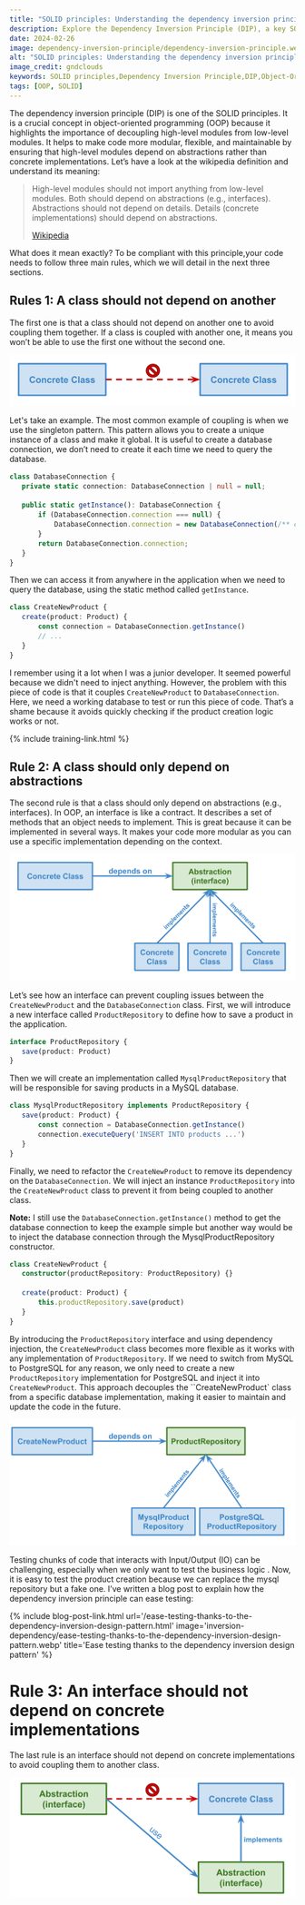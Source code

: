 ```yaml
---
title: "SOLID principles: Understanding the dependency inversion principle"
description: Explore the Dependency Inversion Principle (DIP), a key SOLID principle in object-oriented programming (OOP). Learn how to enhance code modularity, flexibility, and maintainability by decoupling high-level and low-level modules.
date: 2024-02-26
image: dependency-inversion-principle/dependency-inversion-principle.webp
alt: "SOLID principles: Understanding the dependency inversion principle"
image_credit: gndclouds
keywords: SOLID principles,Dependency Inversion Principle,DIP,Object-Oriented Programming,OOP, Abstractions, Interfaces, Dependency Injection
tags: [OOP, SOLID]
---
```


The dependency inversion principle (DIP) is one of the SOLID principles. It is a crucial concept in object-oriented programming (OOP) because it highlights the importance of decoupling high-level modules from low-level modules. It helps to make code more modular, flexible, and maintainable by ensuring that high-level modules depend on abstractions rather than concrete implementations. Let’s have a look at the wikipedia definition and understand its meaning:

>High-level modules should not import anything from low-level modules. Both should depend on abstractions (e.g., interfaces).
>Abstractions should not depend on details. Details (concrete implementations) should depend on abstractions.
>
> [Wikipedia](https://en.wikipedia.org/wiki/Dependency_inversion_principle)

What does it mean exactly? To be compliant with this principle,your code needs to follow three main rules, which we will detail in the next three sections.

##  Rules 1: A class should not depend on another

The first one is that a class should not depend on another one to avoid coupling them together. If a class is coupled with another one, it means you won’t be able to use the first one without the second one.

![Dependency Inversion Principle: Concrete class](images/posts/dependency-inversion-principle/concrete-class.svg)

Let's take an example. The most common example of coupling is when we use the singleton pattern. This pattern allows you to create a unique instance of a class and make it global. It is useful to create a database connection, we don’t need to create it each time we need to query the database.

```ts
class DatabaseConnection {
   private static connection: DatabaseConnection | null = null;
  
   public static getInstance(): DatabaseConnection {
       if (DatabaseConnection.connection === null) {
           DatabaseConnection.connection = new DatabaseConnection(/** config */);
       }
       return DatabaseConnection.connection;
   }
}
```

Then we can access it from anywhere in the application when we need to query the database, using the static method called `getInstance`.

```ts
class CreateNewProduct {
   create(product: Product) {
       const connection = DatabaseConnection.getInstance()
       // ...
   }
}
```
I remember using it a lot when I was a junior developer. It seemed powerful because we didn't need to inject anything. However, the problem with this piece of code is that it couples `CreateNewProduct` to `DatabaseConnection`. Here, we need a working database to test or run this piece of code. That’s a shame because it avoids quickly checking if the product creation logic works or not.

{% include training-link.html %}

## Rule 2: A class should only depend on abstractions

The second rule is that a class should only depend on abstractions (e.g., interfaces). In OOP, an interface is like a contract. It describes a set of methods that an object needs to implement. This is great because it can be implemented in several ways. It makes your code more modular as you can use a specific implementation depending on the context.

![Dependency Inversion Principle: use abstraction](images/posts/dependency-inversion-principle/use-abstraction.svg)

Let’s see how an interface can prevent coupling issues between the `CreateNewProduct` and the `DatabaseConnection` class. First, we will introduce a new interface called `ProductRepository` to define how to save a product in the application.

```ts
interface ProductRepository {
   save(product: Product)
}
```

Then we will create an implementation called `MysqlProductRepository` that will be responsible for saving products in a MySQL database.

```ts
class MysqlProductRepository implements ProductRepository {
   save(product: Product) {
       const connection = DatabaseConnection.getInstance()
       connection.executeQuery('INSERT INTO products ...')
   }
}
```

Finally, we need to refactor the `CreateNewProduct` to remove its dependency on the `DatabaseConnection`. We will inject an instance `ProductRepository` into the  `CreateNewProduct` class to prevent it from being coupled to another class.

**Note:** I still use the `DatabaseConnection.getInstance()` method to get the database connection to keep the example simple but another way would be to inject the database connection through the MysqlProductRepository constructor.

```ts
class CreateNewProduct {
   constructor(productRepository: ProductRepository) {}
    
   create(product: Product) {
       this.productRepository.save(product)
   }
}
```

By introducing the `ProductRepository` interface and using dependency injection, the `CreateNewProduct` class becomes more flexible as it works with any implementation of `ProductRepository`. If we need to switch from MySQL to PostgreSQL for any reason, we only need to create a new `ProductRepository` implementation for PostgreSQL and inject it into `CreateNewProduct`. This approach decouples the ``CreateNewProduct` class from a specific database implementation, making it easier to maintain and update the code in the future.

![Dependency Inversion Principle: use abstraction concrete example](images/posts/dependency-inversion-principle/use-abstraction-concrete-example.svg)

Testing chunks of code that interacts with Input/Output (IO) can be challenging, especially when we only want to test the business logic . Now, it is easy to test the product creation because we can replace the mysql repository but a fake one. I’ve written a blog post to explain how the dependency inversion principle can ease testing:

{% include blog-post-link.html url='/ease-testing-thanks-to-the-dependency-inversion-design-pattern.html' image='inversion-dependency/ease-testing-thanks-to-the-dependency-inversion-design-pattern.webp' title='Ease testing thanks to the dependency inversion design pattern' %}

# Rule 3: An interface should not depend on concrete implementations

The last rule is an interface should not depend on concrete implementations to avoid coupling them to another class.

![Dependency Inversion Principle: abstraction should-not use concrete class](images/posts/dependency-inversion-principle/abstraction-should-not-use-concrete-class.svg)
